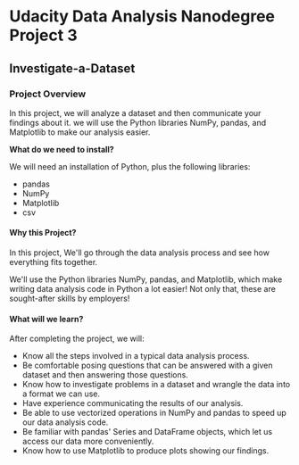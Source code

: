 # Udacity Data Analysis Nanodegree Project 3

## Investigate-a-Dataset

### Project Overview
In this project, we will analyze a dataset and then communicate your findings about it. we will use the Python libraries NumPy, pandas, and Matplotlib to make our analysis easier.

**What do we need to install?**

We will need an installation of Python, plus the following libraries:

* pandas
* NumPy
* Matplotlib
* csv

#### Why this Project?
In this project, We'll go through the data analysis process and see how everything fits together.

We'll use the Python libraries NumPy, pandas, and Matplotlib, which make writing data analysis code in Python a lot easier! Not only that, these are sought-after skills by employers!

#### What will we learn?
After completing the project, we will:

- Know all the steps involved in a typical data analysis process.
- Be comfortable posing questions that can be answered with a given dataset and then answering those questions.
- Know how to investigate problems in a dataset and wrangle the data into a format we can use.
- Have experience communicating the results of our analysis.
- Be able to use vectorized operations in NumPy and pandas to speed up our data analysis code.
- Be familiar with pandas' Series and DataFrame objects, which let us access our data more conveniently.
- Know how to use Matplotlib to produce plots showing our findings.
